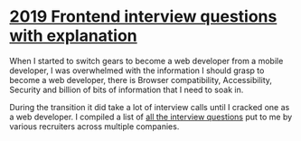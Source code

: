 # [2019 Frontend interview questions with explanation](https://www.belvikram.com/#/interviewQuestions)

When I started to switch gears to become a web developer from a mobile developer, I was overwhelmed with the information I should grasp to become a web developer, there is Browser compatibility, Accessibility, Security and billion of bits of information that I need to soak in.

During the transition it did take a lot of interview calls until I cracked one as a web developer. I compiled a list of [all the interview questions](https://www.belvikram.com/#/interviewQuestions) put to me by various recruiters across multiple companies. 



